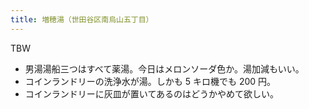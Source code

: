 ```yaml
---
title: 増穂湯（世田谷区南烏山五丁目）
---
```


TBW

* 男湯湯船三つはすべて薬湯。今日はメロンソーダ色か。湯加減もいい。
* コインランドリーの洗浄水が湯。しかも 5 キロ機でも 200 円。
* コインランドリーに灰皿が置いてあるのはどうかやめて欲しい。
